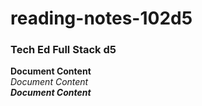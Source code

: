 # reading-notes-102d5
### Tech Ed Full Stack d5

**Document Content**  
*Document Content*  
_**Document Content**_   
